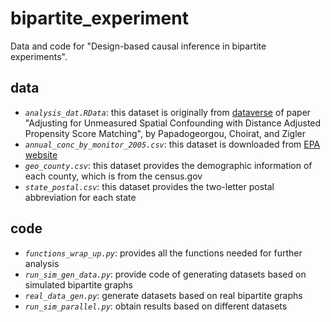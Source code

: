 # bipartite_experiment
Data and code for "Design-based causal inference in bipartite experiments".

## data
- *`analysis_dat.RData`*: this dataset is originally from [dataverse](https://dataverse.harvard.edu/dataverse/dapsm) of paper "Adjusting for Unmeasured Spatial Confounding with Distance Adjusted Propensity Score Matching", by Papadogeorgou, Choirat, and Zigler
- *`annual_conc_by_monitor_2005.csv`*: this dataset is downloaded from [EPA website](https://aqs.epa.gov/aqsweb/airdata/download_files.html)
- *`geo_county.csv`*: this dataset provides the demographic information of each county, which is from the census.gov
- *`state_postal.csv`*: this dataset provides the two-letter postal abbreviation for each state

## code
- *`functions_wrap_up.py`*: provides all the functions needed for further analysis
- *`run_sim_gen_data.py`*: provide code of generating datasets based on simulated bipartite graphs
- *`real_data_gen.py`*: generate datasets based on real bipartite graphs
- *`run_sim_parallel.py`*: obtain results based on different datasets
